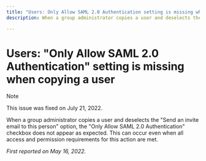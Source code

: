 ```yaml
---
title: "Users: Only Allow SAML 2.0 Authentication setting is missing when copying a user"
description: When a group administrator copies a user and deselects the "Send an invite email to this person" option, the Only Allow SAML 2.0 Authentication checkbox does not appear as expected. This can occur even when all access and permission requirements for this action are met.

---
```


# Users: "Only Allow SAML 2.0 Authentication" setting is missing when copying a user

>[!NOTE]
>
>This issue was fixed on July 21, 2022.

When a group administrator copies a user and deselects the "Send an invite email to this person" option, the "Only Allow SAML 2.0 Authentication" checkbox does not appear as expected. This can occur even when all access and permission requirements for this action are met.

_First reported on May 16, 2022._

